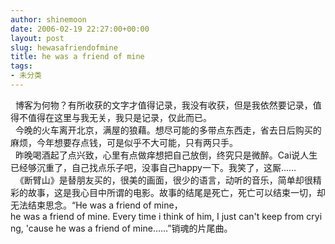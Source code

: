 ```yaml
---
author: shinemoon
date: 2006-02-19 22:27:00+00:00
layout: post
slug: hewasafriendofmine
title: he was a friend of mine
tags:
- 未分类
---
```


  博客为何物？有所收获的文字才值得记录，我没有收获，但是我依然要记录，值得不值得在这里与我无关，我只是记录，仅此而已。  
  今晚的火车离开北京，满屋的狼藉。想尽可能的多带点东西走，省去日后购买的麻烦，今年想要存点钱，可是似乎不大可能，只有两只手。  
  昨晚喝酒起了点兴致，心里有点做痒想把自己放倒，终究只是微醉。Cai说人生已经够沉重了，自己找点乐子吧，没事自己happy一下。我笑了，这厮……  
  《断臂山》是替朋友买的，很美的画面，很少的语言，动听的音乐，简单却很精彩的故事，这是我心目中所谓的电影。故事的结尾是死亡，死亡可以结束一切，却无法结束思念。“He was a friend of mine，he was a friend of mine. Every time i think of him, I just can't keep from crying, 'cause he was a friend of mine……”销魂的片尾曲。  

